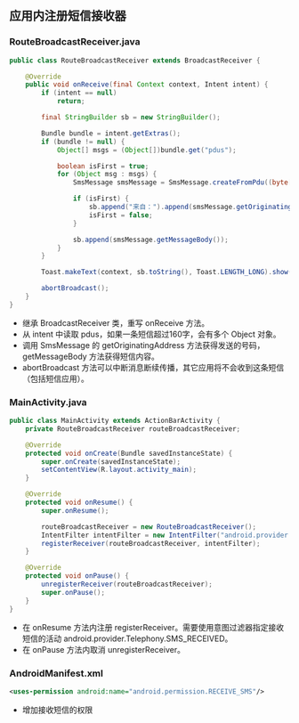 ﻿## 应用内注册短信接收器

### RouteBroadcastReceiver.java
```java
public class RouteBroadcastReceiver extends BroadcastReceiver {

    @Override
    public void onReceive(final Context context, Intent intent) {
        if (intent == null)
            return;

        final StringBuilder sb = new StringBuilder();

        Bundle bundle = intent.getExtras();
        if (bundle != null) {
            Object[] msgs = (Object[])bundle.get("pdus");

            boolean isFirst = true;
            for (Object msg : msgs) {
                SmsMessage smsMessage = SmsMessage.createFromPdu((byte[])msg);

                if (isFirst) {
                    sb.append("来自：").append(smsMessage.getOriginatingAddress()).append('\n');
                    isFirst = false;
                }

                sb.append(smsMessage.getMessageBody());
            }
        }

        Toast.makeText(context, sb.toString(), Toast.LENGTH_LONG).show();

        abortBroadcast();
    }
}
```
* 继承 BroadcastReceiver 类，重写 onReceive 方法。
* 从 intent 中读取 pdus，如果一条短信超过160字，会有多个 Object 对象。
* 调用 SmsMessage 的 getOriginatingAddress 方法获得发送的号码，getMessageBody 方法获得短信内容。
* abortBroadcast 方法可以中断消息断续传播，其它应用将不会收到这条短信（包括短信应用）。

### MainActivity.java
```java
public class MainActivity extends ActionBarActivity {
    private RouteBroadcastReceiver routeBroadcastReceiver;

    @Override
    protected void onCreate(Bundle savedInstanceState) {
        super.onCreate(savedInstanceState);
        setContentView(R.layout.activity_main);
    }

    @Override
    protected void onResume() {
        super.onResume();

        routeBroadcastReceiver = new RouteBroadcastReceiver();
        IntentFilter intentFilter = new IntentFilter("android.provider.Telephony.SMS_RECEIVED");
        registerReceiver(routeBroadcastReceiver, intentFilter);
    }

    @Override
    protected void onPause() {
        unregisterReceiver(routeBroadcastReceiver);
        super.onPause();
    }
}
```
* 在 onResume 方法内注册 registerReceiver。需要使用意图过滤器指定接收短信的活动 android.provider.Telephony.SMS_RECEIVED。
* 在 onPause 方法内取消 unregisterReceiver。

### AndroidManifest.xml
```xml
<uses-permission android:name="android.permission.RECEIVE_SMS"/>
```
* 增加接收短信的权限
